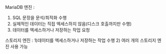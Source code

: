 

MariaDB 엔진 : 
1) SQL 문장을 문석/최적화 수행
2) 실제적인 데이터는 직접 엑세스하지 않음(디스크 호출까지만 수행)
3) 데이터를 엑세스하거나 저장하는 작업 요청

스토리지 엔진 :
1)데이터를 엑세스하거나 저장하는 작업 수행
2) 여러 개의 스토리지 엔진 사용 가능
